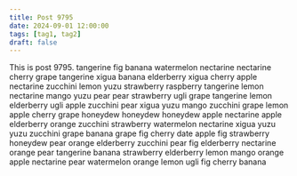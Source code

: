 ```yaml
---
title: Post 9795
date: 2024-09-01 12:00:00
tags: [tag1, tag2]
draft: false
---
```

This is post 9795.
tangerine
fig
banana
watermelon
nectarine
nectarine
cherry
grape
tangerine
xigua
banana
elderberry
xigua
cherry
apple
nectarine
zucchini
lemon
yuzu
strawberry
raspberry
tangerine
lemon
nectarine
mango
yuzu
pear
pear
strawberry
ugli
grape
tangerine
lemon
elderberry
ugli
apple
zucchini
pear
xigua
yuzu
mango
zucchini
grape
lemon
apple
cherry
grape
honeydew
honeydew
honeydew
apple
nectarine
apple
elderberry
orange
zucchini
strawberry
watermelon
nectarine
xigua
yuzu
yuzu
zucchini
grape
banana
grape
fig
cherry
date
apple
fig
strawberry
honeydew
pear
orange
elderberry
zucchini
pear
fig
elderberry
nectarine
orange
pear
tangerine
banana
strawberry
elderberry
lemon
mango
orange
apple
nectarine
pear
watermelon
orange
lemon
ugli
fig
cherry
banana
